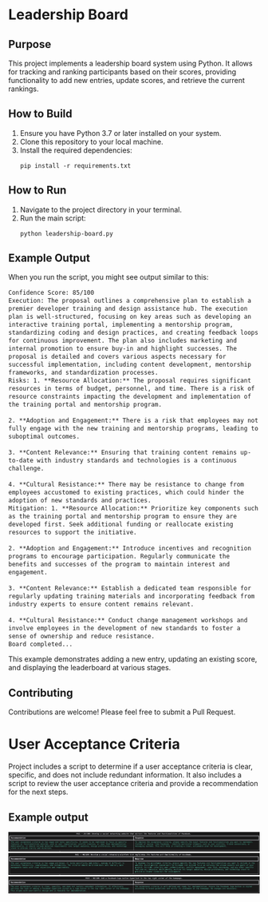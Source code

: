 # Leadership Board

## Purpose
This project implements a leadership board system using Python. It allows for tracking and ranking participants based on their scores, providing functionality to add new entries, update scores, and retrieve the current rankings.

## How to Build
1. Ensure you have Python 3.7 or later installed on your system.
2. Clone this repository to your local machine.
3. Install the required dependencies:
   ```
   pip install -r requirements.txt
   ```

## How to Run
1. Navigate to the project directory in your terminal.
2. Run the main script:
   ```
   python leadership-board.py
   ```

## Example Output
When you run the script, you might see output similar to this:

```
Confidence Score: 85/100
Execution: The proposal outlines a comprehensive plan to establish a premier developer training and design assistance hub. The execution plan is well-structured, focusing on key areas such as developing an interactive training portal, implementing a mentorship program, standardizing coding and design practices, and creating feedback loops for continuous improvement. The plan also includes marketing and internal promotion to ensure buy-in and highlight successes. The proposal is detailed and covers various aspects necessary for successful implementation, including content development, mentorship frameworks, and standardization processes.
Risks: 1. **Resource Allocation:** The proposal requires significant resources in terms of budget, personnel, and time. There is a risk of resource constraints impacting the development and implementation of the training portal and mentorship program.

2. **Adoption and Engagement:** There is a risk that employees may not fully engage with the new training and mentorship programs, leading to suboptimal outcomes.

3. **Content Relevance:** Ensuring that training content remains up-to-date with industry standards and technologies is a continuous challenge.

4. **Cultural Resistance:** There may be resistance to change from employees accustomed to existing practices, which could hinder the adoption of new standards and practices.
Mitigation: 1. **Resource Allocation:** Prioritize key components such as the training portal and mentorship program to ensure they are developed first. Seek additional funding or reallocate existing resources to support the initiative.

2. **Adoption and Engagement:** Introduce incentives and recognition programs to encourage participation. Regularly communicate the benefits and successes of the program to maintain interest and engagement.

3. **Content Relevance:** Establish a dedicated team responsible for regularly updating training materials and incorporating feedback from industry experts to ensure content remains relevant.

4. **Cultural Resistance:** Conduct change management workshops and involve employees in the development of new standards to foster a sense of ownership and reduce resistance.
Board completed...
```

This example demonstrates adding a new entry, updating an existing score, and displaying the leaderboard at various stages.

## Contributing
Contributions are welcome! Please feel free to submit a Pull Request.

# User Acceptance Criteria
Project includes a script to determine if a user acceptance criteria is clear, specific, and does not include redundant information. It also includes a script to review the user acceptance criteria and provide a recommendation for the next steps.

## Example output
![uac-bad1.png](uac-bad1.png)
![uac-bad2.png](uac-bad2.png)
![uac-good.png](uac-good.png)

